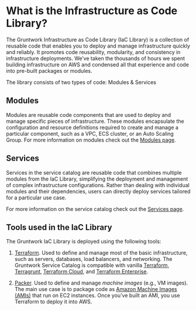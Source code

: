 # What is the Infrastructure as Code Library?

The Gruntwork Infrastructure as Code Library (IaC Library) is a collection of reusable code that enables you to deploy and manage infrastructure quickly and reliably. It promotes code reusability, modularity, and consistency in infrastructure deployments. We’ve taken the thousands of hours we spent building infrastructure on AWS and condensed all that experience and code into pre-built packages or modules.  

The library consists of two types of code: Modules & Services

## Modules

Modules are reusable code components that are used to deploy and manage specific pieces of infrastructure. These modules encapsulate the configuration and resource definitions required to create and manage a particular component, such as a VPC, ECS cluster, or an Auto Scaling Group. For more information on modules check out the [Modules page](/iac/overview/modules/). 

## Services

Services in the service catalog are reusable code that combines multiple modules from the IaC Library, simplifying the deployment and management of complex infrastructure configurations. Rather than dealing with individual modules and their dependencies, users can directly deploy services tailored for a particular use case. 

For more information on the service catalog check out the [Services page](/iac/overview/services/).

## Tools used in the IaC Library

The Gruntwork IaC Library is deployed using the following tools:

1. [Terraform](https://www.terraform.io/). Used to define and manage most of the basic infrastructure, such as servers, databases, load balancers, and networking. The Gruntwork Service Catalog is compatible with vanilla [Terraform](https://www.terraform.io/), [Terragrunt](https://terragrunt.gruntwork.io/), [Terraform
   Cloud](https://www.hashicorp.com/blog/announcing-terraform-cloud/), and [Terraform
   Enterprise](https://www.terraform.io/docs/enterprise/index.html).

1. [Packer](https://www.packer.io/). Used to define and manage _machine images_ (e.g., VM images). The main use case is
   to package code as [Amazon Machine Images (AMIs)](https://docs.aws.amazon.com/AWSEC2/latest/UserGuide/AMIs.html)
   that run on EC2 instances. Once you’ve built an AMI, you use Terraform to deploy it into AWS.
